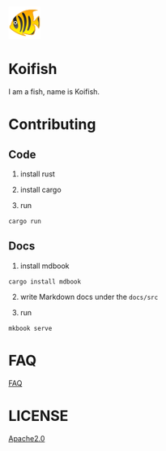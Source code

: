 ![Logo](docs/theme/favicon.png) 

# Koifish

I am a fish, name is Koifish.

# Contributing

## Code 

1. install rust 

2. install cargo

3. run

```shell script
cargo run 
```

## Docs

1.  install mdbook

```shell script
cargo install mdbook 
```
 
2.  write Markdown docs under the `docs/src`

3.  run

```shell script
mkbook serve
``` 

# FAQ
[FAQ](docs/src/faq.md)

# LICENSE
[Apache2.0](LICENSE)